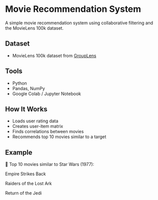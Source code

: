 # Movie Recommendation System

A simple movie recommendation system using collaborative filtering and the MovieLens 100k dataset.

## Dataset
- MovieLens 100k dataset from [GroupLens](https://grouplens.org/datasets/movielens/100k/)

## Tools
- Python
- Pandas, NumPy
- Google Colab / Jupyter Notebook

## How It Works
- Loads user rating data
- Creates user-item matrix
- Finds correlations between movies
- Recommends top 10 movies similar to a target

## Example
🎥 Top 10 movies similar to Star Wars (1977):

Empire Strikes Back

Raiders of the Lost Ark

Return of the Jedi
